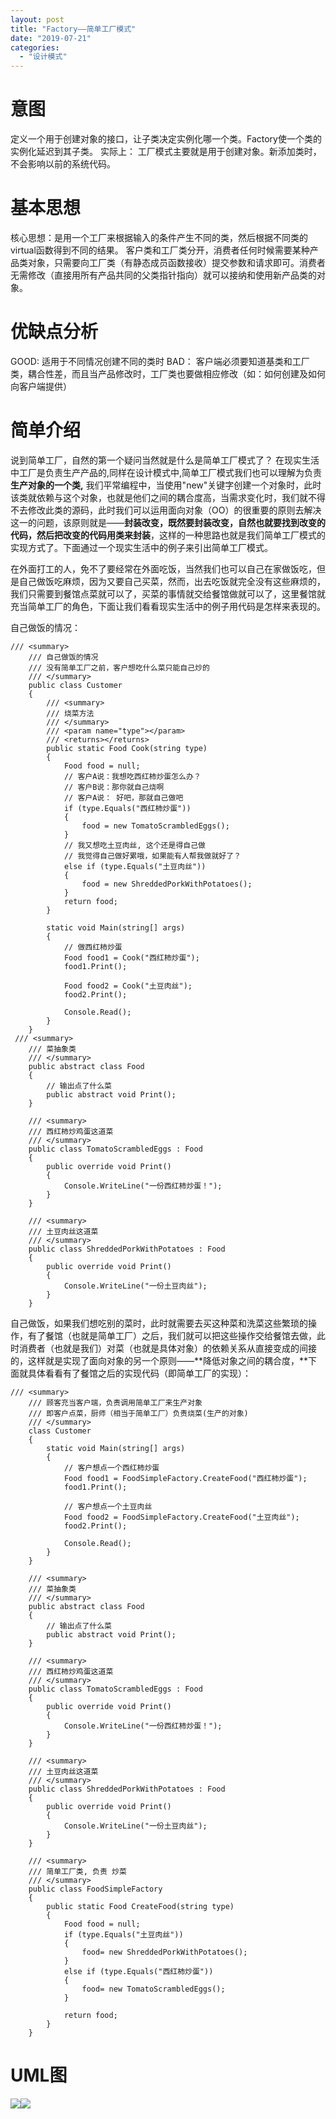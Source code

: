 ```yaml
---
layout: post
title: "Factory——简单工厂模式"
date: "2019-07-21"
categories: 
  - "设计模式"
---
```


# 意图

定义一个用于创建对象的接口，让子类决定实例化哪一个类。Factory使一个类的实例化延迟到其子类。 实际上： 工厂模式主要就是用于创建对象。新添加类时，不会影响以前的系统代码。

# 基本思想

核心思想：是用一个工厂来根据输入的条件产生不同的类，然后根据不同类的virtual函数得到不同的结果。 客户类和工厂类分开，消费者任何时候需要某种产品类对象，只需要向工厂类（有静态成员函数接收）提交参数和请求即可。消费者无需修改（直接用所有产品共同的父类指针指向）就可以接纳和使用新产品类的对象。

# 优缺点分析

GOOD: 适用于不同情况创建不同的类时 BAD： 客户端必须要知道基类和工厂类，耦合性差，而且当产品修改时，工厂类也要做相应修改（如：如何创建及如何向客户端提供）

# 简单介绍

说到简单工厂，自然的第一个疑问当然就是什么是简单工厂模式了？ 在现实生活中工厂是负责生产产品的,同样在设计模式中,简单工厂模式我们也可以理解为负责**生产对象的一个类,** 我们平常编程中，当使用"new"关键字创建一个对象时，此时该类就依赖与这个对象，也就是他们之间的耦合度高，当需求变化时，我们就不得不去修改此类的源码，此时我们可以运用面向对象（OO）的很重要的原则去解决这一的问题，该原则就是——**封装改变，既然要封装改变，自然也就要找到改变的代码，然后把改变的代码用类来封装**，这样的一种思路也就是我们简单工厂模式的实现方式了。下面通过一个现实生活中的例子来引出简单工厂模式。

在外面打工的人，免不了要经常在外面吃饭，当然我们也可以自己在家做饭吃，但是自己做饭吃麻烦，因为又要自己买菜，然而，出去吃饭就完全没有这些麻烦的，我们只需要到餐馆点菜就可以了，买菜的事情就交给餐馆做就可以了，这里餐馆就充当简单工厂的角色，下面让我们看看现实生活中的例子用代码是怎样来表现的。

自己做饭的情况：

```
/// <summary>
    /// 自己做饭的情况
    /// 没有简单工厂之前，客户想吃什么菜只能自己炒的
    /// </summary>
    public class Customer
    {
        /// <summary>
        /// 烧菜方法
        /// </summary>
        /// <param name="type"></param>
        /// <returns></returns>
        public static Food Cook(string type)
        {
            Food food = null;
            // 客户A说：我想吃西红柿炒蛋怎么办？
            // 客户B说：那你就自己烧啊
            // 客户A说： 好吧，那就自己做吧
            if (type.Equals("西红柿炒蛋"))
            {
                food = new TomatoScrambledEggs();
            }
            // 我又想吃土豆肉丝, 这个还是得自己做
            // 我觉得自己做好累哦，如果能有人帮我做就好了？
            else if (type.Equals("土豆肉丝"))
            {
                food = new ShreddedPorkWithPotatoes();
            }
            return food;
        }

        static void Main(string[] args)
        {
            // 做西红柿炒蛋
            Food food1 = Cook("西红柿炒蛋");
            food1.Print();

            Food food2 = Cook("土豆肉丝");
            food2.Print();

            Console.Read();
        }
    }
 /// <summary>
    /// 菜抽象类
    /// </summary>
    public abstract class Food
    {
        // 输出点了什么菜
        public abstract void Print();
    }

    /// <summary>
    /// 西红柿炒鸡蛋这道菜
    /// </summary>
    public class TomatoScrambledEggs : Food
    {
        public override void Print()
        {
            Console.WriteLine("一份西红柿炒蛋！");
        }
    }

    /// <summary>
    /// 土豆肉丝这道菜
    /// </summary>
    public class ShreddedPorkWithPotatoes : Food
    {
        public override void Print()
        {
            Console.WriteLine("一份土豆肉丝");
        }
    }
```

自己做饭，如果我们想吃别的菜时，此时就需要去买这种菜和洗菜这些繁琐的操作，有了餐馆（也就是简单工厂）之后，我们就可以把这些操作交给餐馆去做，此时消费者（也就是我们）对菜（也就是具体对象）的依赖关系从直接变成的间接的，这样就是实现了面向对象的另一个原则——**降低对象之间的耦合度，**下面就具体看看有了餐馆之后的实现代码（即简单工厂的实现）：

```
/// <summary>
    /// 顾客充当客户端，负责调用简单工厂来生产对象
    /// 即客户点菜，厨师（相当于简单工厂）负责烧菜(生产的对象)
    /// </summary>
    class Customer
    {
        static void Main(string[] args)
        {
            // 客户想点一个西红柿炒蛋        
            Food food1 = FoodSimpleFactory.CreateFood("西红柿炒蛋");
            food1.Print();

            // 客户想点一个土豆肉丝
            Food food2 = FoodSimpleFactory.CreateFood("土豆肉丝");
            food2.Print();

            Console.Read();
        }
    }

    /// <summary>
    /// 菜抽象类
    /// </summary>
    public abstract class Food
    {
        // 输出点了什么菜
        public abstract void Print();
    }

    /// <summary>
    /// 西红柿炒鸡蛋这道菜
    /// </summary>
    public class TomatoScrambledEggs : Food
    {
        public override void Print()
        {
            Console.WriteLine("一份西红柿炒蛋！");
        }
    }

    /// <summary>
    /// 土豆肉丝这道菜
    /// </summary>
    public class ShreddedPorkWithPotatoes : Food
    {
        public override void Print()
        {
            Console.WriteLine("一份土豆肉丝");
        }
    }

    /// <summary>
    /// 简单工厂类, 负责 炒菜
    /// </summary>
    public class FoodSimpleFactory
    {
        public static Food CreateFood(string type)
        {
            Food food = null;
            if (type.Equals("土豆肉丝"))
            {
                food= new ShreddedPorkWithPotatoes();
            }
            else if (type.Equals("西红柿炒蛋"))
            {
                food= new TomatoScrambledEggs();
            }

            return food;
        }
    }
```

# UML图

![](/assets/image/default/05170314-a7f4c3e70df3420fa5408c7ccca265d9.png)[![](/assets/image/default/05170314-a7f4c3e70df3420fa5408c7ccca265d9.png)](http://127.0.0.1/?attachment_id=4009)
